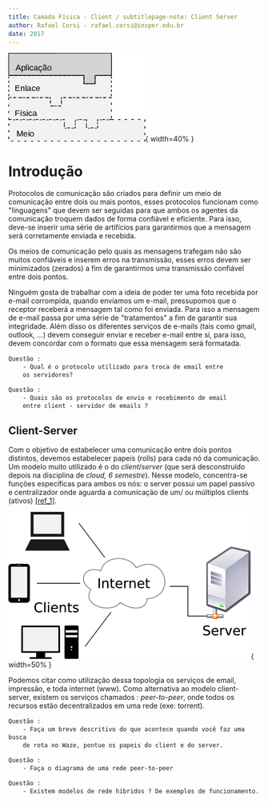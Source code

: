 ```yaml
---
title: Camada Física - Client / subtitlepage-note: Client Server
author: Rafael Corsi - rafael.corsi@insper.edu.br
date: 2017
---
```


![Camada Atual](doc/etapaAtualPilhaAplicacao.png){ width=40% }

# Introdução

Protocolos de comunicação são criados para definir um meio de comunicação entre dois ou mais pontos, esses protocolos funcionam como "linguagens" que devem ser seguidas para que ambos os agentes da comunicação troquem dados de forma confiável e eficiente. Para isso, deve-se inserir uma série de artifícios para garantirmos que a mensagem será corretamente enviada e recebida.

Os meios de comunicação pelo quais as mensagens trafegam não são muitos confiáveis e inserem erros na transmissão, esses erros devem ser minimizados (zerados) a fim de garantirmos uma transmissão confiável entre dois pontos.

Ninguém gosta de trabalhar com a ideia de poder ter uma foto recebida por e-mail corrompida, quando enviamos um e-mail, pressupomos que o receptor receberá a mensagem tal como foi enviada. Para isso a mensagem de e-mail passa por uma série de "tratamentos" a fim de garantir sua integridade. Além disso os diferentes serviços de e-mails (tais como gmail, outlook, ...) devem conseguir enviar e
receber e-mail entre si, para isso, devem concordar com o formato que essa mensagem será formatada.

```
Questão :
    - Qual é o protocolo utilizado para troca de email entre
    os servidores?
```

```
Questão :
    - Quais são os protocolos de envio e recebimento de email
    entre client - servidor de emails ?
```

## Client-Server

Com o objetivo de estabelecer uma comunicação entre dois pontos distintos, devemos estabelecer papeis (rolls) para cada nó da comunicação. Um modelo muito utilizado é o do *client*/*server* (que será desconstruído depois na disciplina de *cloud, 6 semestre*). Nesse modelo, concentra-se funções específicas para ambos os nós: o server possui um papel passivo e centralizador onde aguarda a comunicação de um/ ou múltiplos clients (ativos) [[ref_1]](https://en.wikipedia.org/wiki/Client%E2%80%93server_model).

![Modelo de client-Server para a internet](doc/Client-server-model.png){ width=50% }

Podemos citar como utilização dessa topologia os serviços de email, impressão, e toda internet (www). Como alternativa ao modelo client-server, existem os serviços chamados : *peer-to-peer*, onde todos os recursos estão decentralizados em uma rede (exe: torrent).

```
Questão :
    - Faça um breve descritivo do que acontece quando você faz uma busca
    de rota no Waze, pontue os papeis do client e do server.
```

```
Questão :
    - Faça o diagrama de uma rede peer-to-peer
```

```
Questão :
    - Existem modelos de rede híbridos ? De exemplos de funcionamento.
```

